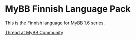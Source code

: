 MyBB Finnish Language Pack
==========================
This is the Finnish language for MyBB 1.6 series.

[Thread at MyBB Community](http://community.mybb.com/thread-89482.html)


